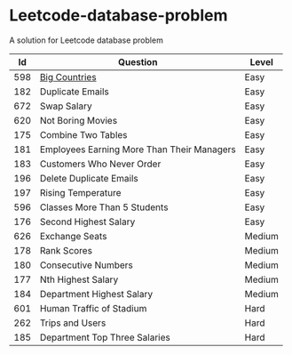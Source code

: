 # Leetcode-database-problem
A solution for Leetcode database problem

|Id|Question|Level|
|--|--|--|
|598|[Big Countries](Big-Contries)|Easy|
|182|Duplicate Emails|Easy|
|672|Swap Salary|Easy|
|620|Not Boring Movies|Easy|
|175|Combine Two Tables|Easy|
|181|Employees Earning More Than Their Managers|Easy|
|183|Customers Who Never Order|Easy|
|196|Delete Duplicate Emails|Easy|
|197|Rising Temperature|Easy|
|596|Classes More Than 5 Students|Easy|
|176|Second Highest Salary|Easy|
|626|Exchange Seats|Medium|
|178|Rank Scores|Medium|
|180|Consecutive Numbers|Medium|
|177|Nth Highest Salary|Medium|
|184|Department Highest Salary|Medium|
|601|Human Traffic of Stadium|Hard|
|262|Trips and Users|Hard|
|185|Department Top Three Salaries|Hard|